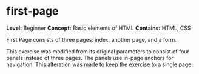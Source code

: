 # first-page
**Level:** Beginner
**Concept:** Basic elements of HTML
**Contains:** HTML, CSS

First Page consists of three pages: index, another page, and a form.

This exercise was modified from its original parameters to consist of four panels instead of three pages. The panels use in-page anchors for navigation. This alteration was made to keep the exercise to a single page.